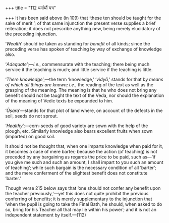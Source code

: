 +++
title = "112 धर्मार्थौ यत्र"

+++
It has been said above (in 109) that ‘these ten should be taught for the
sake of merit ’; of that same injunction the present verse supplies a
brief reiteration; it does not prescribe anything new, being merely
elucidatory of the preceding injunction.

‘*Wealth*’ should be taken as standing for *benefit* of all kinds; since
the preceding verse has spoken of teaching by way of exchange of
knowledge also.

‘*Adequate*’;—*i.e*., commensurate with the teaching; there being much
service it the teaching is much; and little service if the teaching is
little.

‘*There knowledge*’;—the term ‘knowledge,’ ‘*vidyā*,’ stands for that
*by means of which all things are known; i.e*., the reading of the text
as well as the grasping of the meaning. The meaning is that he who does
not bring any benefit should not be taught the text of the Veda, nor
should the explanation of tho meaning of Vedic texts be expounded to
him.

‘*Ūṣara*’—stands for that plot of land where, on account of the defects
in the soil, seeds do not sprout.

‘*Healthy*’;—corn-seeds of good variety are sown with the help of the
plough, etc. Similarly knowledge also bears excellent fruits when sown
(imparted) on good soil.

It should not be thought that, when one imparts knowledge when paid for
it, it becomes a case of mere barter; because the action (of teaching)
is not preceded by any bargaining as regards the price to be paid, such
as—‘if you give me such and such an amount, I shall impart to you such
an amount of teaching’; while such bargain is the necessary condition of
all ‘barter’; and the mere conferment of the slightest benefit does not
constitute ‘barter.’

Though verse 215 below says that ‘one should not confer any benefit upon
the teacher previously,’—yet this does not quite prohibit the previous
conferring of benefits; it is merely supplementary to the injunction
that ‘when the pupil is going to take the Final Bath, he should, when
asked to do so, bring for his Teacher all that may lie within his
power’; and it is not an independent statement by itself.—(112)


